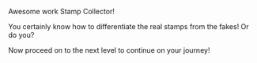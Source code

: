 Awesome work Stamp Collector!

You certainly know how to differentiate the real stamps from the fakes! Or do you? 

Now proceed on to the next level to continue on your journey!